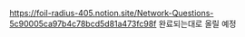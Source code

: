 https://foil-radius-405.notion.site/Network-Questions-5c90005ca97b4c78bcd5d81a473fc98f
완료되는대로 올릴 예정
